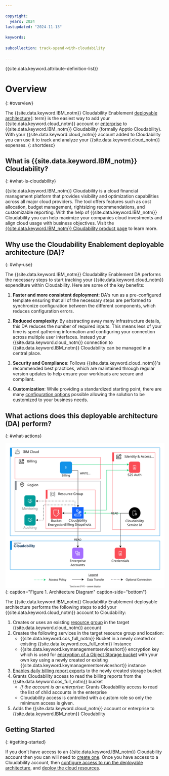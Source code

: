```yaml
---

copyright:
  years: 2024
lastupdated: "2024-11-13"

keywords:

subcollection: track-spend-with-cloudability

---
```


{{site.data.keyword.attribute-definition-list}}

# Overview
{: #overview}

The {{site.data.keyword.IBM_notm}} Cloudability Enablement [deployable architecture](#x10293733){: term} is the easiest way to add your {{site.data.keyword.cloud_notm}} account or [enterprise](/docs/enterprise-management?topic=enterprise-management-what-is-enterprise) to {{site.data.keyword.IBM_notm}} Cloudability (formally Apptio Cloudability). With your {{site.data.keyword.cloud_notm}} account added to Cloudability you can use it to track and analyze your {{site.data.keyword.cloud_notm}} expenses.
{: shortdesc}

## What is {{site.data.keyword.IBM_notm}} Cloudability?
{: #what-is-cloudability}

{{site.data.keyword.IBM_notm}} Cloudability is a cloud financial management platform that provides visibility and optimization capabilities across all major cloud providers. The tool offers features such as cost allocation, budget management, rightsizing recommendations, and customizable reporting. With the help of {{site.data.keyword.IBM_notm}} Cloudability you can help maximize your companies cloud investments and align cloud usage with business objectives.
Visit the [{{site.data.keyword.IBM_notm}} Cloudability product page](https://www.apptio.com/products/cloudability/) to learn more.

## Why use the Cloudability Enablement deployable architecture (DA)?
{: #why-use}

The {{site.data.keyword.IBM_notm}} Cloudability Enablement DA performs the necessary steps to start tracking your {{site.data.keyword.cloud_notm}} expenditure within Cloudability. Here are some of the key benefits:

1. **Faster and more consistent deployment**: DA's run as a pre-configured template ensuring that all of the necessary steps are performed to synchronize configuration between the different components, which reduces configuration errors.

2. **Reduced complexity**: By abstracting away many infrastructure details, this DA reduces the number of required inputs. This means less of your time is spent gathering information and configuring your connection across multiple user interfaces. Instead your {{site.data.keyword.cloud_notm}} connection to {{site.data.keyword.IBM_notm}} Cloudability can be managed in a central place.

3. **Security and Compliance**: Follows {{site.data.keyword.cloud_notm}}'s recommended best practices, which are maintained through regular version updates to help ensure your workloads are secure and compliant.

4. **Customization**: While providing a standardized starting point, there are many [configuration options](/docs/track-spend-with-cloudability?topic=track-spend-with-cloudability-configure) possible allowing the solution to be customized to your business needs.

## What actions does this deployable architecture (DA) perform?
{: #what-actions}

![Architectural Diagram](./images/cloudability-all-inclusive-onboarding.svg){: caption="Figure 1. Architecture Diagram" caption-side="bottom"}

The {{site.data.keyword.IBM_notm}} Cloudability Enablement deployable architecture performs the following steps to add your {{site.data.keyword.cloud_notm}} account to Cloudability:

1. Creates or uses an existing [resource group](/docs/account?topic=account-rgs&interface=ui) in the target {{site.data.keyword.cloud_notm}} account
2. Creates the following services in the target resource group and location:
    - {{site.data.keyword.cos_full_notm}} Bucket in a newly created or existing {{site.data.keyword.cos_full_notm}} Instance
    - {{site.data.keyword.keymanagementserviceshort}} encryption key which is used for [encryption of a Object Storage bucket](/docs/cloud-object-storage?topic=cloud-object-storage-encryption) with your own key using a newly created or existing {{site.data.keyword.keymanagementserviceshort}} instance
3. [Enables daily billing report exports](/docs/account?topic=account-exporting-your-usage&interface=ui#enable-export-usage) to the newly created storage bucket
4. Grants Cloudability access to read the billing reports from the {{site.data.keyword.cos_full_notm}} bucket
    - *If the account is an enterprise*: Grants Cloudability access to read the list of child accounts in the enterprise
    - Cloudability access is controlled with a custom role so only the minimum access is given.
5. Adds the {{site.data.keyword.cloud_notm}} account or enterprise to {{site.data.keyword.IBM_notm}} Cloudability

## Getting Started
{: #getting-started}

If you don't have access to an {{site.data.keyword.IBM_notm}} Cloudability account then you can will need to [create one](/docs/track-spend-with-cloudability?topic=track-spend-with-cloudability-accessing-cloudability). Once you have access to a Cloudability account, then [configure access to run the deployable architecture](/docs/track-spend-with-cloudability?topic=track-spend-with-cloudability-planning), and [deploy the cloud resources](/docs/track-spend-with-cloudability?topic=track-spend-with-cloudability-deploy-cloud).
